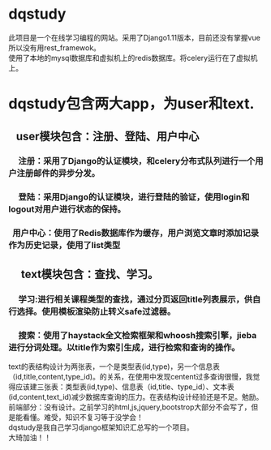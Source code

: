 # dqstudy
此项目是一个在线学习编程的网站。采用了Django1.11版本，目前还没有掌握vue所以没有用rest_framewok。  
使用了本地的mysql数据库和虚拟机上的redis数据库。将celery运行在了虚拟机上。  
# dqstudy包含两大app，为user和text.  
## &nbsp;&nbsp; user模块包含：注册、登陆、用户中心  
### &nbsp;&nbsp;&nbsp;&nbsp; 注册：采用了Django的认证模块，和celery分布式队列进行一个用户注册邮件的异步分发。  
### &nbsp;&nbsp;&nbsp;&nbsp; 登陆：采用Django的认证模块，进行登陆的验证，使用login和logout对用户进行状态的保持。  
### &nbsp;&nbsp;用户中心：使用了Redis数据库作为缓存，用户浏览文章时添加记录作为历史记录，使用了list类型  
## &nbsp;&nbsp;&nbsp;&nbsp; text模块包含：查找、学习。  
### &nbsp;&nbsp;&nbsp;&nbsp; 学习:进行相关课程类型的查找，通过分页返回title列表展示，供自行选择。使用模板渲染防止转义safe过滤器。  
### &nbsp;&nbsp;&nbsp;&nbsp; 搜索：使用了haystack全文检索框架和whoosh搜索引擎，jieba进行分词处理。以title作为索引生成，进行检索和查询的操作。  
text的表结构设计为两张表，一个是类型表(id,type)，另一个信息表（id,title,content,type_id)。的关系，在使用中发现centent过多查询很慢，我觉得应该建三张表：类型表(id,type)、信息表（id,title、type_id）、文本表(id,content,text_id)减少数据库查询的压力。在表结构设计经验还是不足。勉励。  
前端部分：没有设计。之前学习的html,js,jquery,bootstrop大部分不会写了，但是能看懂。难受，知识不复习等于没学会！  
dqstudy是我自己学习django框架知识汇总写的一个项目。  
大琦加油！！  
